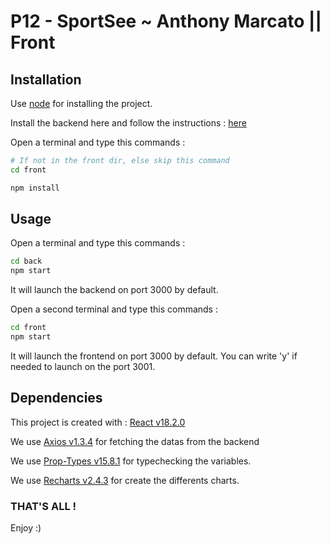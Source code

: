 # P12 - SportSee ~ Anthony Marcato || Front

## Installation


Use [node](https://nodejs.org/en/) for installing the project. 


Install the backend here and follow the instructions : [here]("https://github.com/OpenClassrooms-Student-Center/P9-front-end-dashboard")

Open a terminal and type this commands : 

```bash
# If not in the front dir, else skip this command
cd front

npm install
```

## Usage

Open a terminal and type this commands : 

```bash
cd back
npm start
```
It will launch the backend on port 3000 by default.


Open a second terminal and type this commands : 

```bash
cd front
npm start
```

It will launch the frontend on port 3000 by default. You can write 'y' if needed to launch on the port 3001.

## Dependencies

This project is created with : [React v18.2.0]("https://fr.reactjs.org/")

We use [Axios v1.3.4]("https://axios-http.com/fr/docs/intro") for fetching the datas from the backend

We use [Prop-Types v15.8.1]("https://reactjs.org/docs/typechecking-with-proptypes.html") for typechecking the variables.

We use [Recharts v2.4.3]("https://recharts.org/en-US/") for create the differents charts.

### THAT'S ALL !

Enjoy :)
